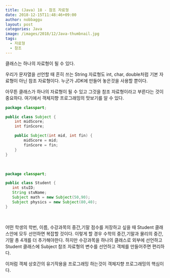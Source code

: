 ```yaml
---
title: (Java) 18 - 참조 자료형
date: 2018-12-15T11:48:46+09:00
author: nobbaggu
layout: post
categories: Java
image: /images/2018/12/Java-thumbnail.jpg
tags:
  - 자료형
  - 참조
---
```

클래스는 하나의 자료형이 될 수 있다.

우리가 문자열을 선언할 때 흔히 쓰는 String 자료형도 int, char, double처럼 기본 자료형이 아닌 참조 자료형이다. 누군가 JDK에 만들어 놓은것을 사용할 뿐이다.

아무튼 클래스가 하나의 자료형이 될 수 있고 그것을 참조 자료형이라고 부른다는 것이 중요하다. 여기에서 객체지향 프로그래밍의 맛보기를 알 수 있다.

~~~ java
package classpart;

public class Subject {
    int midScore;
    int finScore;

    public Subject(int mid, int fin) {
        midScore = mid;
        finScore = fin;
    }
}
~~~

&nbsp;

~~~ java
package classpart;

public class Student {
   int stuID;
   String stuName;
   Subject math = new Subject(50,90);
   Subject physics = new Subject(80,40);
}
~~~

&nbsp;

어떤 학생의 학번, 이름, 수강과목의 중간,기말 점수를 저장하고 싶을 때 Student 클래스안에 모두 선언하면 복잡할 것이다. 이렇게 할 경우 수학의 중간,기말과 물리의 중간,기말 총 4개를 더 추가해야한다. 하지만 수강과목을 하나의 클래스로 외부에 선언하고 Student 클래스에 Subject 참조 자료형의 변수를 선언하고 객체를 만들어주면 편리하다.

이처럼 객체 상호간의 유기작용을 프로그래밍 하는것이 객체지향 프로그래밍의 핵심이다.